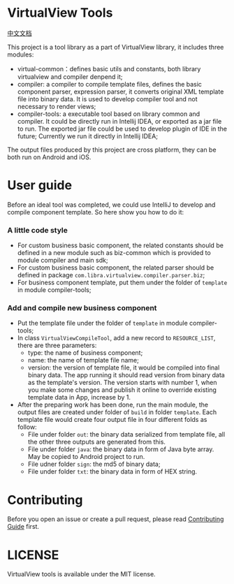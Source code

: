 # VirtualView Tools

[中文文档](README-ch.md)

This project is a tool library as a part of VirtualView library, it includes three modules:

+ virtual-common：defines basic utils and constants, both library virtualview and compiler denpend it;
+ compiler: a compiler to compile template files, defines the basic component parser, expression parser, it converts original XML template file into binary data. It is used to develop compiler tool and not necessary to render views;
+ compiler-tools: a executable tool based on library common and compiler. It could be directly run in Intellij IDEA, or exported as a jar file to run. The exported jar file could be used to develop plugin of IDE in the future; Currently we run it directly in  Intellij IDEA;

The output files produced by this project are cross platform, they can be both run on Android and iOS.

# User guide

Before an ideal tool was completed, we could use IntelliJ to develop and compile component template. So here show you how to do it:

### A little code style

+ For custom business basic component, the related constants should be defined in a new module such as biz-common which is provided to module compiler and main sdk;
+ For custom business basic component, the related parser should be defined in package `com.libra.virtualview.compiler.parser.biz`;
+ For business component template, put them under the folder of `template` in module compiler-tools;

### Add and compile new business component

+ Put the template file under the folder of `template` in module compiler-tools;
+ In class `VirtualViewCompileTool`, add a new record to `RESOURCE_LIST`, there are three parameters:
    + type: the name of business component;
    + name: the name of template file name;
    + version: the version of template file, it would be compiled into final binary data. The app running it should read version from binary data as the template's version. The version starts with number 1, when you make some changes and publish it online to override existing template data in App, increase by 1.
+ After the preparing work has been done, run the main module, the output files are created under folder of `build` in folder `template`. Each template file would create four output file in four different folds as follow:
    + File under folder `out`: the binary data serialized from template file, all the other three outputs are generated from this.
    + File under folder `java`: the binary data in form of Java byte array. May be copied to Android project to run.
    + File udner folder `sign`: the md5 of binary data;
    + File under folder `txt`: the binary data in form of HEX string.

# Contributing

Before you open an issue or create a pull request, please read [Contributing Guide](CONTRIBUTING.md) first.

# LICENSE

VirtualView tools is available under the MIT license.

